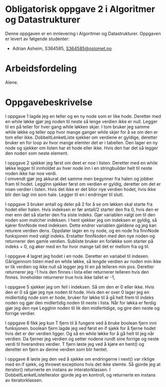 # Obligatorisk oppgave 2 i Algoritmer og Datastrukturer

Denne oppgaven er en innlevering i Algoritmer og Datastrukturer. 
Oppgaven er levert av følgende studenter:
* Adrian Asheim, S364585, S364585@oslomet.no

# Arbeidsfordeling

Alene.

# Oppgavebeskrivelse

I oppgave 1 lagde jeg en teller og en ny node som er like hode. 
Deretter med en while løkke gjør jeg noden til neste så lenge verdien ikke er null. 
Legger til en på teller for hver gang while løkken skjer. 
I tom bruker jeg samme while løkke og teller opp hvor mange ganger while skjer for å se om den er tom eller ikke. 
DobbeltLenketListe sjekker om verdiene er gyldige, deretter bruker en for loop av hvor mange elemter det er i tabellen. Den lager en ny node og sjekker om listen har et hode eller ikke. Hvis den har det så legger den noden som neste element. 

I oppgave 2 sjekker jeg først om deet er noe i listen. 
Deretter med en while løkke legger til innholdet av hver node inn i en stringbuilder helt til neste noden ikke har noe verdi.  
I omvendt gjør jeg akkurat det samme men begynner fra halen og jobber fram til hodet. LeggInn sjekker først om verdien er gyldig, 
deretter om det er noen verdier i listen. Hvis det ikke er det blior nye verdien hodet, hvis ikke blir den lagt inn som hale. Legger til en i endringer til slutt.

I oppgave 3 bruker antall og deler på 2 for å se om løkken skal starte fra hodet eller halen. Hvis indeksen er før antall/2 starter den fra 0, 
hvis den er mer enn det så starter den fra siste indeks. Gjør variablen valgt om til den noden som matcher indeksen. I hent sjekker jeg om indeksen er gyldig, 
så kjører finnNode med indeksen. Dette endrer variablen gjeldene og jeg kan returere verdien dens. Oppdater lager en ny node, og en node fra finnNode funksjonen med valgt indeks. 
Erstatter finnNoden med den nye noden og returnerer den gamle verdien. Subliste bruker en forløkke som starter på indeks + 0, og øker med en for hvor mange tall det er mellom fra og til.

I oppgave 4 lagret jeg hodet i en node. Deretter en variabel til indexen. Gårigjennom listen med en while løkke,
så lengde verdien av noden min ikke er lik verdien og ikke null så legger jeg til en på telleren min pos.
Deretter returnerer jeg -1 hvis den finnes i lista eller returnerer telleren hvis den finnes. Inneholder returnerer true hvis ikke tallet er -1,

I oppgave 5 sjekker jeg om feil i indeksen. Så om den er 0 eller ikke. Hvis den er 0 så gjør jeg nye noden til hode. 
Hvis den er over 0 lager jeg en midlertidig node som er hode, bruker for løkke til å gå helt frem til indeks noden og gjør
den midlertidig noden til neste i lista. Når for løkka er ferdig gjør jeg den nye LeggInn noden til lik den midlertidige, og gire den neste og forrige verdier.

I oppgave 6 fikk jeg kun T fjern til å fungere ved å bruke boolean fjern inni funksjonen. boolean fjern lagde jeg ved først en if sjekk
for å fjerne hodet hvis det er der verdien ligger. Og så en while løkke for å gå helt til jeg når verdien. Da fjerner jeg verdien og setter nodene rundt
sine forrige og neste verdi til hverandres verdier. T fjern løste jeg ved å kjøre en hent() og deretter en fjern av denne verdien som blir hentet.

I oppgave 8 løste jeg den ved å sjekke om endringerne i next() var riktige med en if sjekk, og throwet exceptions hvis det ikke stemte.
Så gjorde jeg at iterator() returnerte en instans av interatorklassen. I DobbeltLenketListeIterator gjorde jeg en kontroll, og returnerte en instans av iteratorklassen.
